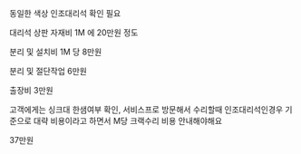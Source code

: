 동일한 색상 인조대리석 확인 필요

대리석 상판 자재비 1M 에 20만원 정도

분리 및 설치비 1M 당 8만원

분리 및 절단작업 6만원

출장비 3만원



고객에게는 싱크대 한샘여부 확인, 서비스프로 방문해서 수리할때 인조대리석인경우 기준으로 대략 비용이라고 하면서
M당 크랙수리 비용 안내해야해요

37만원

